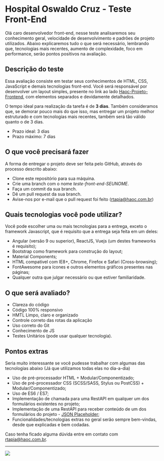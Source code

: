 # Hospital Oswaldo Cruz - Teste Front-End

Olá caro desenvolvedor front-end, nesse teste analisaremos seu conhecimento geral, velocidade de desenvolvimento e padrões de projeto utilizados. Abaixo explicaremos tudo o que será necessário, lembrando que, tecnologias mais recentes, aumento de complexidade, foco em performance, serão pontos positivos na avaliação.

## Descrição do teste

Essa avaliação consiste em testar seus conhecimentos de HTML, CSS, JavaScript e demais tecnologias front-end. Você será responsável por desenvolver um layout simples, presente no link ao lado [Haoc-Projeto-Frontend](https://xd.adobe.com/view/997b3d87-a170-4efe-b127-0dcd0e25a7c3-cc28/), com elementos separados e devidamente detalhados.

O tempo ideal para realização da tarefa é de **3 dias**. Também consideramos que, se demorar pouco mais do que isso, mas entregar um projeto melhor estruturado e com tecnologias mais recentes, também será tão válido quanto o de 3 dias.

* Prazo ideal: 3 dias
* Prazo máximo: 7 dias

## O que você precisará fazer

A forma de entregar o projeto deve ser feita pelo GitHub, através do processo descrito abaixo:

* Clone este repositório para sua máquina.
* Crie uma branch com o nome *teste-front-end-SEUNOME*.
* Faça um commit da sua branch.
* Dê um pull request da sua branch.
* Avise-nos por e-mail que o pull request foi feito (rtapia@haoc.com.br)

## Quais tecnologias você pode utilizar?

Você pode escolher uma ou mais tecnologias para a entrega, exceto o framework Javascript, que é requisito que a entrega seja feita em um deles:

* Angular (versão 9 ou superior), ReactJS, Vuejs (um destes frameworks é requisito);
* Bootstrap como framework para construção do layout;
* Material Components;
* HTML compatível com IE8+, Chrome, Firefox e Safari (Cross-browsing);
* FontAwesome para ícones e outros elementos gráficos presentes nas páginas;
* Qualquer outra que julgar necessário ou que estiver familiaridade.

## O que será avaliado?

* Clareza do código
* Código 100% responsivo
* HMTL Limpo, claro e organizado
* Controle correto das rotas da aplicação
* Uso correto do Git
* Conhecimento de JS
* Testes Unitários (pode usar qualquer tecnologia).

## Pontos extras

Seria muito interessante se você pudesse trabalhar com algumas das tecnologias abaixo (Já que utilizamos todas elas no dia-a-dia)

* Uso de pré-processador HTML  + Modular/Componentizado;
* Uso de pré-processador CSS (SCSS/SASS, Stylus ou PostCSS) + Modular/Componentizado;
* Uso de ES6 / ES7;
* Implementação de chamada para uma RestAPI em qualquer um dos formulários existentes no projeto;
* Implementação de uma RestAPI para receber conteúdo de um dos formulários do projeto - [JSON Placeholder](https://jsonplaceholder.typicode.com/);
* Funcionalidades/tecnologias extras no geral serão sempre bem-vindas, desde que explicadas e bem codadas.

Caso tenha ficado alguma dúvida entre em contato com [rtapia@haoc.com.br](mailto:rtapia@haoc.com.br).

---

[<img src="http://superaremedia.com.br/img/Logo_Superare.png">](http://superaremedia.com.br/)

